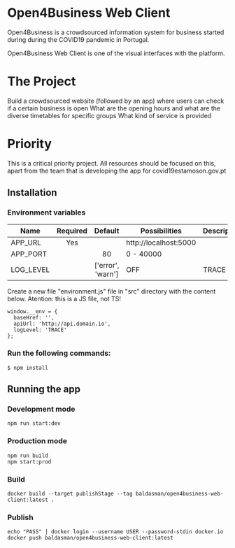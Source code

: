# Open4Business Web Client
Open4Business is a crowdsourced information system for business started during during the COVID19 pandemic in Portugal.

Open4Business Web Client is one of the visual interfaces with the platform.

# The Project
Build a crowdsourced website (followed by an app) where users can check if a certain business is open What are the opening hours and what are the diverse timetables for specific groups What kind of service is provided

# Priority
This is a critical priority project. All resources should be focused on this, apart from the team that is developing the app for covid19estamoson.gov.pt


## Installation

### Environment variables

| Name        | Required | Default           | Possibilities                                | Description |
| ----------- | :------: | :---------------: | -------------------------------------------- | ----------- |
| APP_URL     |   Yes    |                   | http://localhost:5000                        |             |
| APP_PORT    |          | 80                | 0 - 40000                                    |             |
| LOG_LEVEL   |          | ['error', 'warn'] | OFF|TRACE|DEBUG|INFO|LOG|WARN|ERROR|FATAL    |             |


Create a new file "environment.js" file in "src" directory with the content below. Atention: this is a JS file, not TS!
```
window.__env = {
  baseHref: '',
  apiUrl: 'http://api.domain.io',
  logLevel: 'TRACE'
};
```

### Run the following commands:
``` 
$ npm install
```

## Running the app
### Development mode
``` 
npm run start:dev
```

### Production mode
``` 
npm run build
npm start:prod
```

### Build
```
docker build --target publishStage --tag baldasman/open4business-web-client:latest .
```

### Publish
```
echo "PASS" | docker login --username USER --password-stdin docker.io
docker push baldasman/open4business-web-client:latest
```
